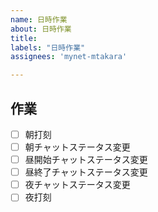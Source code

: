 ```yaml
---
name: 日時作業
about: 日時作業
title: 
labels: "日時作業"
assignees: 'mynet-mtakara'

---
```


## 作業
- [ ] 朝打刻
- [ ] 朝チャットステータス変更
- [ ] 昼開始チャットステータス変更
- [ ] 昼終了チャットステータス変更
- [ ] 夜チャットステータス変更
- [ ] 夜打刻
